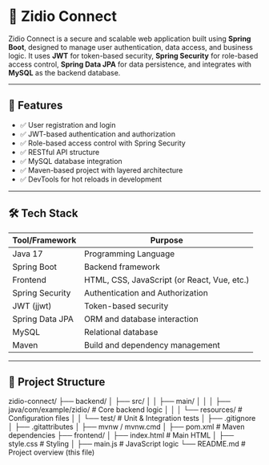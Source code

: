 # 🔐 Zidio Connect

Zidio Connect is a secure and scalable web application built using **Spring Boot**, designed to manage user authentication, data access, and business logic. It uses **JWT** for token-based security, **Spring Security** for role-based access control, **Spring Data JPA** for data persistence, and integrates with **MySQL** as the backend database.

---

## 🚀 Features

- ✅ User registration and login
- ✅ JWT-based authentication and authorization
- ✅ Role-based access control with Spring Security
- ✅ RESTful API structure
- ✅ MySQL database integration
- ✅ Maven-based project with layered architecture
- ✅ DevTools for hot reloads in development

---

## 🛠️ Tech Stack

| Tool/Framework       | Purpose                            |
|----------------------|------------------------------------|
| Java 17              | Programming Language               |
| Spring Boot          | Backend framework                  |
| Frontend     | HTML, CSS, JavaScript (or React, Vue, etc.) |
| Spring Security      | Authentication and Authorization   |
| JWT (jjwt)           | Token-based security               |
| Spring Data JPA      | ORM and database interaction       |
| MySQL                | Relational database                |
| Maven                | Build and dependency management    |

---

## 📁 Project Structure
zidio-connect/
├── backend/
│ ├── src/
│ │ ├── main/
│ │ │ ├── java/com/example/zidio/ # Core backend logic
│ │ │ └── resources/ # Configuration files
│ │ └── test/ # Unit & Integration tests
│ ├── .gitignore
│ ├── .gitattributes
│ ├── mvnw / mvnw.cmd
│ ├── pom.xml # Maven dependencies
├── frontend/
│ ├── index.html # Main HTML
│ ├── style.css # Styling
│ ├── main.js # JavaScript logic
└── README.md # Project overview (this file)
